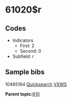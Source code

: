 # 61020$r

## Codes

-   Indicators
    -   First: 2
    -   Second: 0
-   Subfield: r

## Sample bibs

10485164 [Quicksearch](https://search.library.yale.edu/catalog/10485164) [VXWS](http://prodorbis.library.yale.edu:7014/vxws/GetHoldingsService?bibId=10485164)

**Parent topic:**[610](../../tags/610/610.md)

